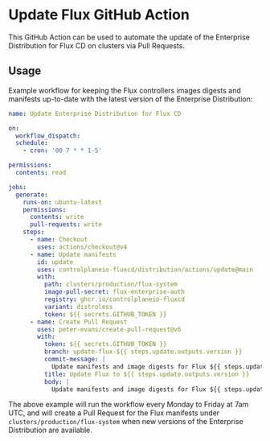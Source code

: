 # Update Flux GitHub Action

This GitHub Action can be used to automate the update of the
Enterprise Distribution for Flux CD on clusters via Pull Requests.

## Usage

Example workflow for keeping the Flux controllers images digests
and manifests up-to-date with the latest version of the Enterprise Distribution:

```yaml
name: Update Enterprise Distribution for Flux CD

on:
  workflow_dispatch:
  schedule:
    - cron: '00 7 * * 1-5'

permissions:
  contents: read

jobs:
  generate:
    runs-on: ubuntu-latest
    permissions:
      contents: write
      pull-requests: write
    steps:
      - name: Checkout
        uses: actions/checkout@v4
      - name: Update manifests
        id: update
        uses: controlplaneio-fluxcd/distribution/actions/update@main
        with:
          path: clusters/production/flux-system
          image-pull-secret: flux-enterprise-auth
          registry: ghcr.io/controlplaneio-fluxcd
          variant: distroless
          token: ${{ secrets.GITHUB_TOKEN }}
      - name: Create Pull Request
        uses: peter-evans/create-pull-request@v6
        with:
          token: ${{ secrets.GITHUB_TOKEN }}
          branch: update-flux-${{ steps.update.outputs.version }}
          commit-message: |
            Update manifests and image digests for Flux ${{ steps.update.outputs.version }}
          title: Update Flux to ${{ steps.update.outputs.version }}
          body: |
            Update manifests and image digests for Flux ${{ steps.update.outputs.version }}
```

The above example will run the workflow every Monday to Friday at 7am UTC,
and will create a Pull Request for the Flux manifests under `clusters/production/flux-system`
when new versions of the Enterprise Distribution are available.


